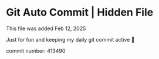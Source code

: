 # Git Auto Commit | Hidden File

This file was added Feb 12, 2025

Just for fun and keeping my daily git commit active 🤪

commit number: 413490
